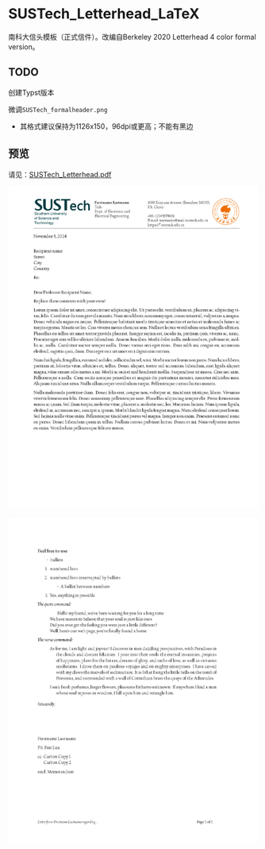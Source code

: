 # SUSTech_Letterhead_LaTeX

南科大信头模板（正式信件）。改编自Berkeley 2020 Letterhead 4 color formal version。

## TODO

创建Typst版本

微调`SUSTech_formalheader.png`

- 其格式建议保持为1126x150，96dpi或更高；不能有黑边

## 预览

请见：[SUSTech_Letterhead.pdf](./SUSTech_Letterhead.pdf)

![预览1](./figure/Preview_1.png)

![预览2](./figure/Preview_2.png)
